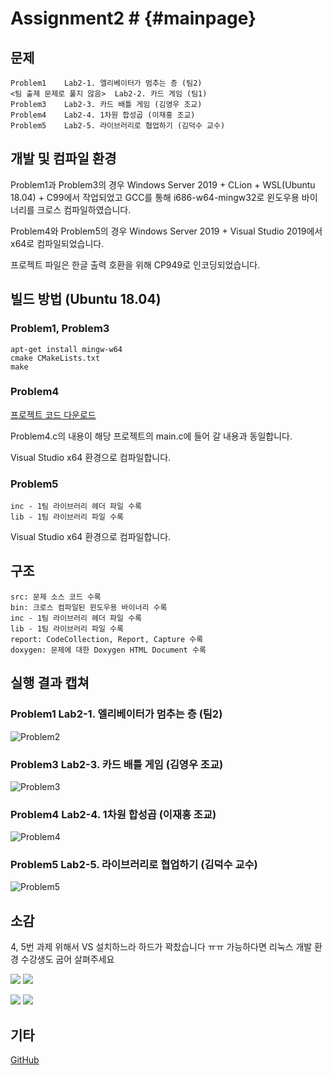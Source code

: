 ﻿# Assignment2 # {#mainpage}

## 문제
```
Problem1	Lab2-1. 엘리베이터가 멈추는 층 (팀2)
<팀 출제 문제로 풀지 않음>  Lab2-2. 카드 게임 (팀1)
Problem3	Lab2-3. 카드 배틀 게임 (김영우 조교)
Problem4	Lab2-4. 1차원 합성곱 (이재홍 조교)
Problem5	Lab2-5. 라이브러리로 협업하기 (김덕수 교수)
```

## 개발 및 컴파일 환경
Problem1과 Problem3의 경우 Windows Server 2019 + CLion + WSL(Ubuntu 18.04) + C99에서 작업되었고 GCC를 통해 i686-w64-mingw32로 윈도우용 바이너리를 크로스 컴파일하였습니다.

Problem4와 Problem5의 경우 Windows Server 2019 + Visual Studio 2019에서 x64로 컴파일되었습니다.

프로젝트 파일은 한글 출력 호환을 위해 CP949로 인코딩되었습니다.

## 빌드 방법 (Ubuntu 18.04)
### Problem1, Problem3
```
apt-get install mingw-w64
cmake CMakeLists.txt
make
```
### Problem4
[프로젝트 코드 다운로드](https://onedrive.live.com/?cid=536a6e8f3d81a30a&id=536A6E8F3D81A30A%2122267&authkey=!AGueAFvys59Ta_o)

Problem4.c의 내용이 해당 프로젝트의 main.c에 들어 갈 내용과 동일합니다.

Visual Studio x64 환경으로 컴파일합니다.

### Problem5
```
inc - 1팀 라이브러리 헤더 파일 수록
lib - 1팀 라이브러리 파일 수록
```
Visual Studio x64 환경으로 컴파일합니다.

## 구조
```
src: 문제 소스 코드 수록
bin: 크로스 컴파일된 윈도우용 바이너리 수록
inc - 1팀 라이브러리 헤더 파일 수록
lib - 1팀 라이브러리 파일 수록
report: CodeCollection, Report, Capture 수록
doxygen: 문제에 대한 Doxygen HTML Document 수록
```

## 실행 결과 캡쳐
### Problem1	Lab2-1. 엘리베이터가 멈추는 층 (팀2)
![Problem2](../report/capture/Problem2.png)
### Problem3	Lab2-3. 카드 배틀 게임 (김영우 조교)
![Problem3](../report/capture/Problem3.png)
### Problem4	Lab2-4. 1차원 합성곱 (이재홍 조교)
![Problem4](../report/capture/Problem4.png)
### Problem5	Lab2-5. 라이브러리로 협업하기 (김덕수 교수)
![Problem5](../report/capture/Problem5.png)

## 소감
4, 5번 과제 위해서 VS 설치하느라 하드가 꽉찼습니다 ㅠㅠ 가능하다면 리눅스 개발 환경 수강생도 굽어 살펴주세요

![](http://private_raw.abstr.net/files/kp_icon/icon_25.png)
![](http://private_raw.abstr.net/files/kp_icon/icon_26.png)

![](http://private_raw.abstr.net/files/kp_icon/icon_1_f.png)
![](http://private_raw.abstr.net/files/kp_icon/icon_52.png)

## 기타
[GitHub](https://github.com/refracta/koreatech-assignment/tree/master/CPrograming2)